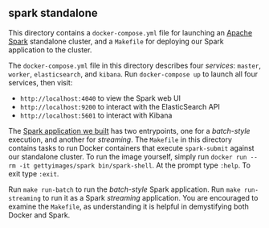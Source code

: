 spark standalone
----------------

This directory contains a `docker-compose.yml` file for launching an [Apache Spark](http://spark.apache.org) standalone cluster, and a `Makefile` for deploying our Spark application to the cluster.

The `docker-compose.yml` file in this directory describes four *services*: `master`, `worker`, `elasticsearch`, and `kibana`. Run `docker-compose up` to launch all four services, then visit:

- `http://localhost:4040` to view the Spark web UI
- `http://localhost:9200` to interact with the ElasticSearch API
- `http://localhost:5601` to interact with Kibana

The [Spark application we built](../spark/README.md) has two entrypoints, one for a *batch-style* execution, and another for *streaming*. The `Makefile` in this directory contains tasks to run Docker containers that execute `spark-submit` against our standalone cluster. To run the image yourself, simply run `docker run --rm -it gettyimages/spark bin/spark-shell`. At the prompt type `:help`. To exit type `:exit`.

Run `make run-batch` to run the *batch-style* Spark application. Run `make run-streaming` to run it as a Spark *streaming* application. You are encouraged to examine the `Makefile`, as understanding it is helpful in demystifying both Docker and Spark.
